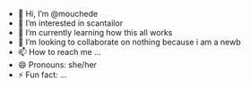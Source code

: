 - 👋 Hi, I’m @mouchede
- 👀 I’m interested in scantailor 
- 🌱 I’m currently learning how this all works  
- 💞️ I’m looking to collaborate on nothing because i am a newb    
- 📫 How to reach me ...
- 😄 Pronouns: she/her
- ⚡ Fun fact: ...

<!---
mouchede/mouchede is a ✨ special ✨ repository because its `README.md` (this file) appears on your GitHub profile.
You can click the Preview link to take a look at your changes.
--->
